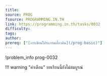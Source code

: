 ```yaml
---
title: 
source: PROG
fsource: PROGRAMMING.IN.TH
link: https://programming.in.th/tasks/0032
difficulty: 
tags: 
author: 
prereq: ["[การเขียนโปรแกรมเบื้องต้น](/prog-basic)"]
---
```


!problem_info prog-0032

!!! warning "คำเตือน"
    บทเรียนนี้ยังไม่สมบูรณ์
